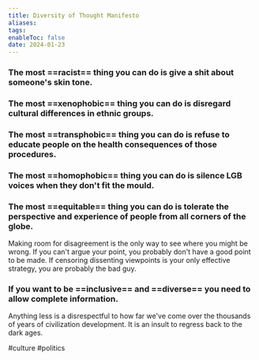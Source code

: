 ```yaml
---
title: Diversity of Thought Manifesto
aliases: 
tags: 
enableToc: false
date: 2024-01-23
---
```


### The most ==racist== thing you can do is give a shit about someone's skin tone.

### The most ==xenophobic== thing you can do is disregard cultural differences in ethnic groups.

### The most ==transphobic== thing you can do is refuse to educate people on the health consequences of those procedures.

### The most ==homophobic== thing you can do is silence LGB voices when they don't fit the mould.

### The most ==equitable== thing you can do is tolerate the perspective and experience of people from all corners of the globe.
Making room for disagreement is the only way to see where you might be wrong. If you can't argue your point, you probably don't have a good point to be made. If censoring dissenting viewpoints is your only effective strategy, you are probably the bad guy.

### If you want to be ==inclusive== and ==diverse== you need to allow complete information.
Anything less is a disrespectful to how far we've come over the thousands of years of civilization development. It is an insult to regress back to the dark ages.

#culture #politics